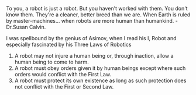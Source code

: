 To you, a robot is just a robot. But you haven't worked with them. You don't
know them. They're a cleaner, better breed than we are.  When Earth is ruled by
master-machines... when robots are more human than humankind. - Dr.Susan Calvin.

I was spellbound by the genius of Asimov, when I read his I, Robot and especially
fascinated by his Three Laws of Robotics

1. A robot may not injure a human being or, through inaction, allow a human being to come to harm.
2. A robot must obey orders given it by human beings except where such orders would conflict with the First Law.
3. A robot must protect its own existence as long as such protection does not conflict with the First or Second Law.